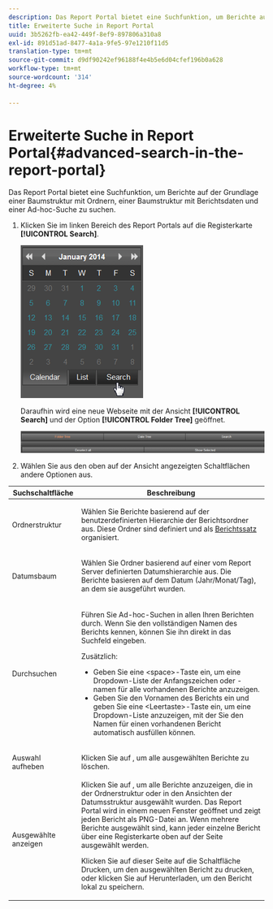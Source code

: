 ```yaml
---
description: Das Report Portal bietet eine Suchfunktion, um Berichte auf der Grundlage einer Baumstruktur mit Ordnern, einer Baumstruktur mit Berichtsdaten und einer Ad-hoc-Suche zu suchen.
title: Erweiterte Suche in Report Portal
uuid: 3b5262fb-ea42-449f-8ef9-897806a310a8
exl-id: 891d51ad-8477-4a1a-9fe5-97e1210f11d5
translation-type: tm+mt
source-git-commit: d9df90242ef96188f4e4b5e6d04cfef196b0a628
workflow-type: tm+mt
source-wordcount: '314'
ht-degree: 4%

---
```


# Erweiterte Suche in Report Portal{#advanced-search-in-the-report-portal}

Das Report Portal bietet eine Suchfunktion, um Berichte auf der Grundlage einer Baumstruktur mit Ordnern, einer Baumstruktur mit Berichtsdaten und einer Ad-hoc-Suche zu suchen.

1. Klicken Sie im linken Bereich des Report Portals auf die Registerkarte **[!UICONTROL Search]**.

   ![](assets/report_portal_search_button.png)

   Daraufhin wird eine neue Webseite mit der Ansicht **[!UICONTROL Search]** und der Option **[!UICONTROL Folder Tree]** geöffnet.

   ![](assets/report_portal_search_headers.png)

1. Wählen Sie aus den oben auf der Ansicht angezeigten Schaltflächen andere Optionen aus.

<table id="table_02610040A3284C07B62A6E70C0421573"> 
 <thead> 
  <tr> 
   <th colname="col1" class="entry"> Suchschaltfläche </th> 
   <th colname="col2" class="entry"> Beschreibung </th> 
  </tr> 
 </thead>
 <tbody> 
  <tr> 
   <td colname="col1"> <p>Ordnerstruktur </p> </td> 
   <td colname="col2"> <p>Wählen Sie Berichte basierend auf der benutzerdefinierten Hierarchie der Berichtsordner aus. Diese Ordner sind definiert und als <a href="../../home/c-rpt-oview/c-work-rpt-sets/c-work-rpt-sets.md#concept-a5f078668e1245e684cb2a778c8803d5"> Berichtssatz</a> organisiert. </p> </td> 
  </tr> 
  <tr> 
   <td colname="col1"> <p>Datumsbaum </p> </td> 
   <td colname="col2"> <p>Wählen Sie Ordner basierend auf einer vom Report Server definierten Datumshierarchie aus. Die Berichte basieren auf dem Datum (Jahr/Monat/Tag), an dem sie ausgeführt wurden. </p> </td> 
  </tr> 
  <tr> 
   <td colname="col1"> <p>Durchsuchen </p> </td> 
   <td colname="col2"> <p>Führen Sie Ad-hoc-Suchen in allen Ihren Berichten durch. Wenn Sie den vollständigen Namen des Berichts kennen, können Sie ihn direkt in das Suchfeld eingeben. </p> <p>Zusätzlich: </p> 
    <ul id="ul_EAE30AAA865942078D0C6C0AE527C07C"> 
     <li id="li_F5213977442F4B89A62CA6BC315F95BE">Geben Sie eine &lt;space&gt;-Taste ein, um eine Dropdown-Liste der Anfangszeichen oder -namen für alle vorhandenen Berichte anzuzeigen. </li> 
     <li id="li_C28799438777471290B424CAFFCAF810">Geben Sie den Vornamen des Berichts ein und geben Sie eine &lt;Leertaste&gt;-Taste ein, um eine Dropdown-Liste anzuzeigen, mit der Sie den Namen für einen vorhandenen Bericht automatisch ausfüllen können. </li> 
    </ul> </td> 
  </tr> 
  <tr> 
   <td colname="col1"> <p>Auswahl aufheben </p> </td> 
   <td colname="col2"> Klicken Sie auf , um alle ausgewählten Berichte zu löschen. </td> 
  </tr> 
  <tr> 
   <td colname="col1"> <p>Ausgewählte anzeigen </p> </td> 
   <td colname="col2">Klicken Sie auf , um alle Berichte anzuzeigen, die in der Ordnerstruktur oder in den Ansichten der Datumsstruktur ausgewählt wurden. Das Report Portal wird in einem neuen Fenster geöffnet und zeigt jeden Bericht als PNG-Datei an. Wenn mehrere Berichte ausgewählt sind, kann jeder einzelne Bericht über eine Registerkarte oben auf der Seite ausgewählt werden. <p>Klicken Sie auf dieser Seite auf die Schaltfläche <span class="uicontrol"> Drucken</span>, um den ausgewählten Bericht zu drucken, oder klicken Sie auf <span class="uicontrol"> Herunterladen</span>, um den Bericht lokal zu speichern. </p> </td> 
  </tr> 
 </tbody> 
</table>
